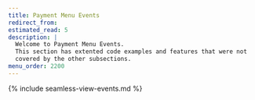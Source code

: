 ```yaml
---
title: Payment Menu Events
redirect_from:
estimated_read: 5
description: |
  Welcome to Payment Menu Events.
  This section has extented code examples and features that were not
  covered by the other subsections.
menu_order: 2200
---
```


{% include seamless-view-events.md %}
